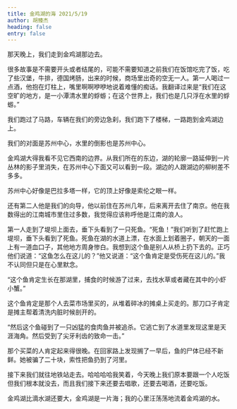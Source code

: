 ```yaml
---
title: 金鸡湖的海 2021/5/19
author: 胡臻杰
heading: false
entry: false
---
```

那天晚上，我们走到金鸡湖那边去。

很多故事是不需要开头或者结尾的，可能不需要知道之前我们在饭馆吃完了饭，吃了些汉堡，牛排，德国烤肠，出来的时候，商场里出奇的空无一人。第一人喝过一点酒，他抱在灯柱上，嘴里啊啊咿咿地说着难懂的痴话。我翻译过来是“我们在这空旷的地方，是一小潭清水里的蜉蝣；在这个世界上，我们也是几只浮在水里的蜉蝣。”

我们跑过了马路，车辆在我们的旁边急刹，我们跑下了楼梯，一路跑到金鸡湖边上。

我们的对面是苏州中心，水里的倒影也是苏州中心。

金鸡湖大得我看不见它西南的边界。从我们所在的东边，湖的轮廓一路延伸到一片丛林的影子里消失，在苏州中心下面又可以看到一段。湖边的人跟湖边的柳树差不多多。

苏州中心好像是巴拉多塔一样，它的顶上好像是索伦之眼一样。

还有第二人他是我们的向导，他以前住在苏州几年，后来离开去住了南京。他在我数得出的江南城市里住过多数，我觉得应该称呼他是江南的浪人。

第一人走到了堤坝上面去，垂下头看到了一只死鱼。“死鱼！”我们听到了赶忙跑上堤坝，垂下头看到了死鱼。死鱼在湖的水道上漂，在水面上划着圈子，朝天的一面上有一道血口子，其他地方周身惨白。我想到这个鱼是别人从桥上扔下去的。正巧他们说道：“这鱼怎么在这儿的？”他又说道：“这个鱼肯定是受伤死在这儿的。”我不认同但只是在心里默念。

“这个鱼肯定生长在那湖里，捕食的时候游了过来，去找水草或者藏在其中的小虾小蟹。”

这个鱼肯定是那个人去菜市场里买的，从堆着碎冰的摊桌上买走的。那刀口子肯定是摊主帮着清洗内脏时候剖开的。

“然后这个鱼碰到了一只凶猛的食肉鱼并被追杀。它逃亡到了水道里发现这里是天涯海角。然后受到了尖牙利齿的致命一击。”

那个买菜的人肯定起来得很晚。在回家路上发现搁了一早后，鱼的尸体已经不新鲜。她被骗了二十块，索性把鱼扔到了河里。

接下来我们就往地铁站走去。哈哈哈哈我笑着，今天晚上我们原本要跟一个人吃饭但我们根本就没去，而且我们接下来还要去唱歌，还要去喝酒，还要吃饭。

金鸡湖比滴水湖还要大，金鸡湖是一片海；我的心里汪荡荡地流着金鸡湖的水。

